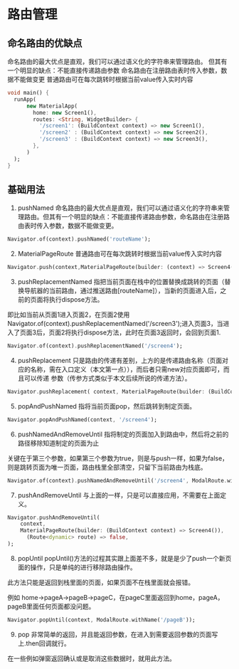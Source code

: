 # 路由管理

## 命名路由的优缺点
命名路由的最大优点是直观，我们可以通过语义化的字符串来管理路由。
但其有一个明显的缺点：不能直接传递路由参数
命名路由在注册路由表时传入参数，数据不能做变更
普通路由可在每次跳转时根据当前value传入实时内容
```dart
void main() {
  runApp(
      new MaterialApp(
        home: new Screen1(),
        routes: <String, WidgetBuilder> {
          '/screen1': (BuildContext context) => new Screen1(),
          '/screen2' : (BuildContext context) => new Screen2(),
          '/screen3' : (BuildContext context) => new Screen3(),
        },
      )
  );
}
```

## 基础用法
1. pushNamed
命名路由的最大优点是直观，我们可以通过语义化的字符串来管理路由。但其有一个明显的缺点：不能直接传递路由参数，命名路由在注册路由表时传入参数，数据不能做变更。
```dart
Navigator.of(context).pushNamed('routeName');
```

2. MaterialPageRoute
普通路由可在每次跳转时根据当前value传入实时内容
```dart
Navigator.push(context,MaterialPageRoute(builder: (context) => Screen4(),),);
```

3. pushReplacementNamed
指把当前页面在栈中的位置替换成跳转的页面（替换导航器的当前路由，通过推送路由[routeName]），当新的页面进入后，之前的页面将执行dispose方法。

即比如当前从页面1进入页面2，在页面2使用 Navigator.of(context).pushReplacementNamed('/screen3');进入页面3，当进入了页面3后，页面2将执行dispose方法，此时在页面3返回时，会回到页面1.
```dart
Navigator.of(context).pushReplacementNamed('/screen4');
```

4. pushReplacement
只是路由的传递有差别，上方的是传递路由名称（页面对应的名称，需在入口定义（本文第一点）），而后者只需new对应页面即可，而且可以传递 参数（传参方式类似于本文后续所说的传递方法）。
```dart
Navigator.pushReplacement( context, MaterialPageRoute(builder: (BuildContext context) => screen4()));
```

5. popAndPushNamed
指将当前页面pop，然后跳转到制定页面。
```dart
Navigator.popAndPushNamed(context, '/screen4');
```

6. pushNamedAndRemoveUntil
指将制定的页面加入到路由中，然后将之前的路径移除知道制定的页面为止

关键在于第三个参数，如果第三个参数为true，则是与push一样，如果为false，则是跳转页面为唯一页面，路由栈里全部清空，只留下当前路由为栈底。
```dart
Navigator.of(context).pushNamedAndRemoveUntil('/screen4', ModalRoute.withName('/screen1'));
```

7. pushAndRemoveUntil
与上面的一样，只是可以直接应用，不需要在上面定义。
```dart
Navigator.pushAndRemoveUntil(
    context,
    MaterialPageRoute(builder: (BuildContext context) => Screen4()),
      (Route<dynamic> route) => false,
);
```

8. popUntil
popUntil()方法的过程其实跟上面差不多，就是是少了push一个新页面的操作，只是单纯的进行移除路由操作。

此方法只能是返回到栈里面的页面，如果页面不在栈里面就会报错。

例如 home->pageA->pageB->pageC，在pageC里面返回到home，pageA，pageB里面任何页面都没问题。
```dart
Navigator.popUntil(context, ModalRoute.withName('/pageB'));
```

9. pop
非常简单的返回，并且能返回参数，在进入到需要返回参数的页面写上.then回调就行。

在一些例如弹窗返回确认或是取消这些数据时，就用此方法。



